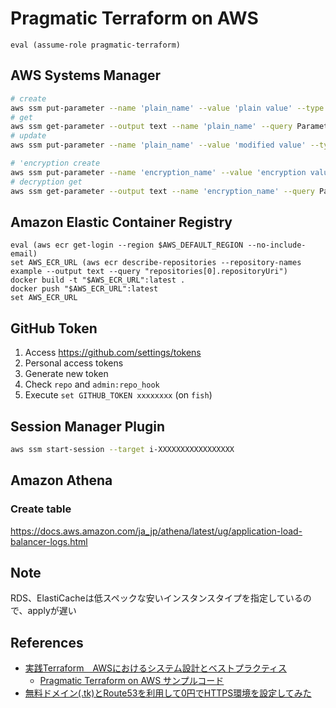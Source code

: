 # Pragmatic Terraform on AWS

```fish
eval (assume-role pragmatic-terraform)
```

## AWS Systems Manager

```sh
# create
aws ssm put-parameter --name 'plain_name' --value 'plain value' --type String
# get
aws ssm get-parameter --output text --name 'plain_name' --query Parameter.Value
# update
aws ssm put-parameter --name 'plain_name' --value 'modified value' --type String --overwrite

# 'encryption create
aws ssm put-parameter --name 'encryption_name' --value 'encryption value' --type SecureString
# decryption get
aws ssm get-parameter --output text --name 'encryption_name' --query Parameter.Value --with-decryption
```

## Amazon Elastic Container Registry

```fish
eval (aws ecr get-login --region $AWS_DEFAULT_REGION --no-include-email)
set AWS_ECR_URL (aws ecr describe-repositories --repository-names example --output text --query "repositories[0].repositoryUri")
docker build -t "$AWS_ECR_URL":latest .
docker push "$AWS_ECR_URL":latest
set AWS_ECR_URL
```

## GitHub Token

1. Access <https://github.com/settings/tokens>
2. Personal access tokens
3. Generate new token
4. Check `repo` and `admin:repo_hook`
5. Execute `set GITHUB_TOKEN xxxxxxxx` (on `fish`)

## Session Manager Plugin

```sh
aws ssm start-session --target i-XXXXXXXXXXXXXXXXX
```

## Amazon Athena

### Create table

<https://docs.aws.amazon.com/ja_jp/athena/latest/ug/application-load-balancer-logs.html>

## Note

RDS、ElastiCacheは低スペックな安いインスタンスタイプを指定しているので、applyが遅い

## References

- [実践Terraform　AWSにおけるシステム設計とベストプラクティス](https://www.amazon.co.jp/dp/4844378139/ref=cm_sw_em_r_mt_dp_G0QW8N22XPY6QN9XBS1Z)
  - [Pragmatic Terraform on AWS サンプルコード](https://github.com/tmknom/example-pragmatic-terraform-on-aws)
- [無料ドメイン(.tk)とRoute53を利用して0円でHTTPS環境を設定してみた](https://dev.classmethod.jp/articles/mesoko-r53-cdn/)


